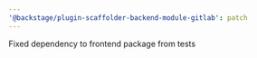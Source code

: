 ```yaml
---
'@backstage/plugin-scaffolder-backend-module-gitlab': patch
---
```


Fixed dependency to frontend package from tests

